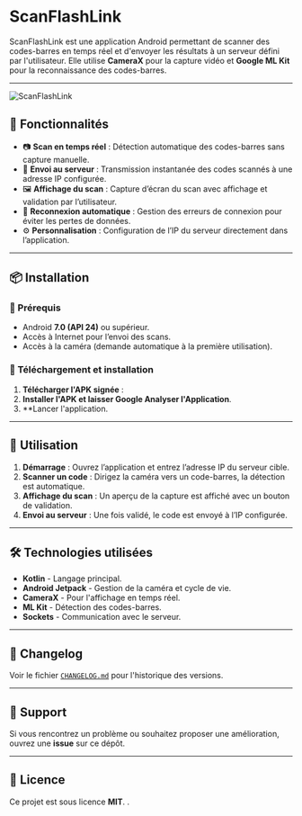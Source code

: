 
# ScanFlashLink

ScanFlashLink est une application Android permettant de scanner des codes-barres en temps réel et d'envoyer les résultats à un serveur défini par l'utilisateur. Elle utilise **CameraX** pour la capture vidéo et **Google ML Kit** pour la reconnaissance des codes-barres.

---

![ScanFlashLink](https://github.com/user-attachments/assets/aca5a9a2-c2a8-4fd6-b606-e71808f83569)

## 📌 Fonctionnalités

- 📷 **Scan en temps réel** : Détection automatique des codes-barres sans capture manuelle.
- 📡 **Envoi au serveur** : Transmission instantanée des codes scannés à une adresse IP configurée.
- 🖼 **Affichage du scan** : Capture d’écran du scan avec affichage et validation par l’utilisateur.
- 🔄 **Reconnexion automatique** : Gestion des erreurs de connexion pour éviter les pertes de données.
- ⚙️ **Personnalisation** : Configuration de l’IP du serveur directement dans l’application.

---

## 📦 Installation

### 🔧 Prérequis

- Android **7.0 (API 24)** ou supérieur.
- Accès à Internet pour l’envoi des scans.
- Accès à la caméra (demande automatique à la première utilisation).

### 📲 Téléchargement et installation

1. **Télécharger l'APK signée** :
2. **Installer l'APK et laisser Google Analyser l'Application**.
3. **Lancer l'application.

---

## 🚀 Utilisation

1. **Démarrage** : Ouvrez l’application et entrez l’adresse IP du serveur cible.
2. **Scanner un code** : Dirigez la caméra vers un code-barres, la détection est automatique.
3. **Affichage du scan** : Un aperçu de la capture est affiché avec un bouton de validation.
4. **Envoi au serveur** : Une fois validé, le code est envoyé à l’IP configurée.

---

## 🛠 Technologies utilisées

- **Kotlin** - Langage principal.
- **Android Jetpack** - Gestion de la caméra et cycle de vie.
- **CameraX** - Pour l'affichage en temps réel.
- **ML Kit** - Détection des codes-barres.
- **Sockets** - Communication avec le serveur.

---

## 📜 Changelog

Voir le fichier [`CHANGELOG.md`](CHANGELOG.md) pour l'historique des versions.

---

## 📩 Support

Si vous rencontrez un problème ou souhaitez proposer une amélioration, ouvrez une **issue** sur ce dépôt.

---

## 📄 Licence

Ce projet est sous licence **MIT**. .
```
